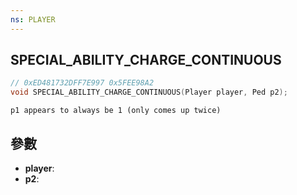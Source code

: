 ```yaml
---
ns: PLAYER
---
```

## SPECIAL_ABILITY_CHARGE_CONTINUOUS

```c
// 0xED481732DFF7E997 0x5FEE98A2
void SPECIAL_ABILITY_CHARGE_CONTINUOUS(Player player, Ped p2);
```

```
p1 appears to always be 1 (only comes up twice)  
```

## 參數
* **player**: 
* **p2**: 

